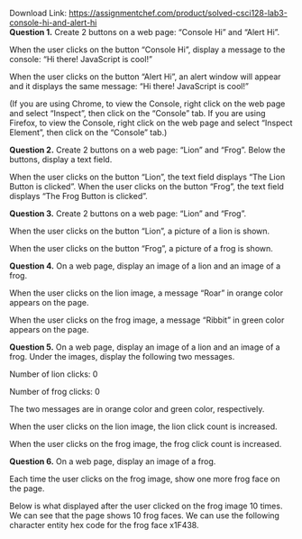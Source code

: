 Download Link: https://assignmentchef.com/product/solved-csci128-lab3-console-hi-and-alert-hi
<br>
<strong>Question 1.</strong> Create 2 buttons on a web page: “Console Hi” and “Alert Hi”.​

When the user clicks on the button “Console Hi”, display a message to the console: “Hi there! JavaScript is cool!”

When the user clicks on the button “Alert Hi”, an alert window will appear and it displays the same message: “Hi there! JavaScript is cool!”

(If you are using Chrome, to view the Console, right click on the web page and select “Inspect”, then click on the “Console” tab. If you are using Firefox, to view the Console, right click on the web page and select “Inspect Element”, then click on the “Console” tab.)

<strong>Question 2.</strong> Create 2 buttons on a web page: “Lion” and  “Frog”.​    Below the buttons, display a text field.

When the user clicks on the button “Lion”, the text field displays “The Lion Button is clicked”. When the user clicks on the button “Frog”, the text field displays “The Frog Button is clicked”.<strong> </strong>

<strong>Question 3.</strong> Create 2 buttons on a web page: “Lion” and  “Frog”.​

When the user clicks on the button “Lion”, a picture of a lion is shown.

When the user clicks on the button “Frog”, a picture of a frog is shown.

<strong>Question 4.</strong> On a web page, display an image of a lion and an image of a frog.​

When the user clicks on the lion image, a message “Roar” in orange color appears on the page.

When the user clicks on the frog image, a message “Ribbit” in green color appears on the page.

<strong>Question 5.</strong> On a web page, display an image of a lion and an image of a frog.​      Under the images, display the following two messages.

Number of lion clicks: 0

Number of frog clicks: 0

The two messages are in orange color and green color, respectively.

When the user clicks on the lion image, the lion click count is increased.

When the user clicks on the frog image, the frog click count is increased.

<strong>Question 6.</strong> On a web page, display an image of a frog.​

Each time the user clicks on the frog image, show one more frog face on the page.

Below is what displayed after the user clicked on the frog image 10 times. We can see that the page shows 10 frog faces. We can use the following character entity hex code for the frog face x1F438.


